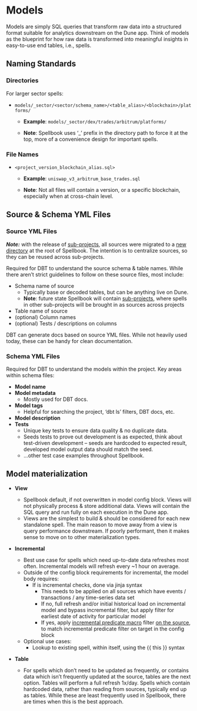 # Models

Models are simply SQL queries that transform raw data into a structured format suitable for analytics downstream on the Dune app. Think of models as the blueprint for how raw data is transformed into meaningful insights in easy-to-use end tables, i.e., spells.

## Naming Standards

### Directories

For larger sector spells:

- `models/_sector/<sector/schema_name>/<table_alias>/<blockchain>/platforms/`

  - **Example**: `models/_sector/dex/trades/arbitrum/platforms/`

  - **Note**: Spellbook uses ‘\_’ prefix in the directory path to force it at the top, more of a convenience design for important spells.

### File Names

- `<project_version_blockchain_alias.sql>`

  - **Example**: `uniswap_v3_arbitrum_base_trades.sql`

  - **Note**: Not all files will contain a version, or a specific blockchain, especially when at cross-chain level.

## Source & Schema YML Files

### Source YML Files

**_Note:_** with the release of [sub-projects](https://github.com/duneanalytics/spellbook/discussions/5238), all sources were migrated to a [new directory](/sources) at the root of Spellbook. The intention is to centralize sources, so they can be reused across sub-projects.

Required for DBT to understand the source schema & table names. While there aren’t strict guidelines to follow on these source files, most include:

- Schema name of source
  - Typically base or decoded tables, but can be anything live on Dune.
  - **Note**: future state Spellbook will contain [sub-projects](https://github.com/duneanalytics/spellbook/discussions/5238), where spells in other sub-projects will be brought in as sources across projects
- Table name of source
- (optional) Column names
- (optional) Tests / descriptions on columns

DBT can generate docs based on source YML files. While not heavily used today, these can be handy for clean documentation.

### Schema YML Files

Required for DBT to understand the models within the project. Key areas within schema files:

- **Model name**
- **Model metadata**
  - Mostly used for DBT docs.
- **Model tags**
  - Helpful for searching the project, ‘dbt ls’ filters, DBT docs, etc.
- **Model description**
- **Tests**
  - Unique key tests to ensure data quality & no duplicate data.
  - Seeds tests to prove out development is as expected, think about test-driven development – seeds are hardcoded to expected result, developed model output data should match the seed.
  - …other test case examples throughout Spellbook.

## **Model materialization**

- **View**

  - Spellbook default, if not overwritten in model config block. Views will not physically process & store additional data. Views will contain the SQL query and run fully on each execution in the Dune app.
  - Views are the simplest to build & should be considered for each new standalone spell. The main reason to move away from a view is query performance downstream. If poorly performant, then it makes sense to move on to other materialization types.

- **Incremental**

  - Best use case for spells which need up-to-date data refreshes most often. Incremental models will refresh every ~1 hour on average.
  - Outside of the config block requirements for incremental, the model body requires:
    - If is incremental checks, done via jinja syntax
      - This needs to be applied on all sources which have events / transactions / any time-series data set
      - If no, full refresh and/or initial historical load on incremental model and bypass incremental filter, but apply filter for earliest date of activity for particular model
      - If yes, apply [incremental predicate macro](/dbt_macros/dune/incremental_predicate.sql) filter [on the source](/dbt_subprojects/dex/macros/models/_project/uniswap_compatible_trades.sql#L29-L32), to match incremental predicate filter on target in the config block
  - Optional use cases:
    - Lookup to existing spell, within itself, using the {{ this }} syntax

- **Table**
  - For spells which don’t need to be updated as frequently, or contains data which isn’t frequently updated at the source, tables are the next option. Tables will perform a full refresh 1x/day. Spells which contain hardcoded data, rather than reading from sources, typically end up as tables. While these are least frequently used in Spellbook, there are times when this is the best approach.
